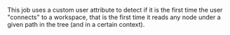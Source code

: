 This job uses a custom user attribute to detect if it is the first time the user "connects" to a workspace, that is the first
time it reads any node under a given path in the tree (and in a certain context).